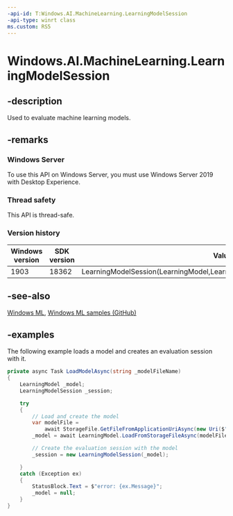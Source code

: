 ```yaml
---
-api-id: T:Windows.AI.MachineLearning.LearningModelSession
-api-type: winrt class
ms.custom: RS5
---
```


<!-- Class syntax.
public class LearningModelSession : IClosable
-->

# Windows.AI.MachineLearning.LearningModelSession

## -description
Used to evaluate machine learning models.

## -remarks

### Windows Server
To use this API on Windows Server, you must use Windows Server 2019 with Desktop Experience.

### Thread safety
This API is thread-safe.

### Version history

| Windows version | SDK version | Value added |
| -- | -- | -- |
| 1903 | 18362 | LearningModelSession(LearningModel,LearningModelDevice,LearningModelSessionOptions) |

## -see-also
[Windows ML](/windows/ai/), [Windows ML samples (GitHub)](https://github.com/Microsoft/Windows-Machine-Learning/tree/master)

## -examples
The following example loads a model and creates an evaluation session with it.

```csharp
private async Task LoadModelAsync(string _modelFileName)
{
    LearningModel _model;
    LearningModelSession _session;

    try
    {
        // Load and create the model
        var modelFile = 
            await StorageFile.GetFileFromApplicationUriAsync(new Uri($"ms-appx:///Assets/{_modelFileName}"));
        _model = await LearningModel.LoadFromStorageFileAsync(modelFile);

        // Create the evaluation session with the model
        _session = new LearningModelSession(_model);

    }
    catch (Exception ex)
    {
        StatusBlock.Text = $"error: {ex.Message}";
        _model = null;
    }
}
```
